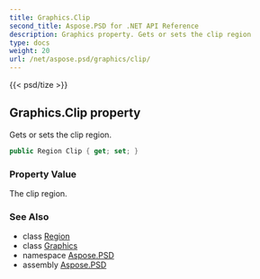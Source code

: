 ```yaml
---
title: Graphics.Clip
second_title: Aspose.PSD for .NET API Reference
description: Graphics property. Gets or sets the clip region
type: docs
weight: 20
url: /net/aspose.psd/graphics/clip/
---
```

{{< psd/tize >}}
## Graphics.Clip property

Gets or sets the clip region.

```csharp
public Region Clip { get; set; }
```

### Property Value

The clip region.

### See Also

* class [Region](../../region/)
* class [Graphics](../)
* namespace [Aspose.PSD](../../graphics/)
* assembly [Aspose.PSD](../../../)


